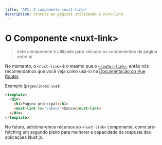 ```yaml
---
title: 'API: O componente <nuxt-link>'
description: Vincule as páginas utilizando o nuxt-link.
---
```


# O Componente &lt;nuxt-link&gt;

> Este componente é utilizado para vincular os componentes da página entre sí.

No momento, o `<nuxt-link>` é o mesmo que o [`<router-link>`](https://router.vuejs.org/en/api/router-link.html), então nós recomendamos que você veja como usá-lo na [Documentação do Vue Router](https://router.vuejs.org/en/api/router-link.html).

Exemplo (`pages/index.vue`):

```html
<template>
  <div>
    <h1>Página principal</h1>
    <nuxt-link to="/about">Sobre</nuxt-link>
  </div>
</template>
```

No futuro, adicionaremos recursos ao `<nuxt-link>` componente, como pre-fetching em segundo plano para melhorar a capacidade de resposta das aplicações Nuxt.js.
